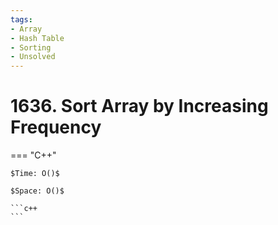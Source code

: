 ```yaml
---
tags:
- Array
- Hash Table
- Sorting
- Unsolved
---
```



# 1636. Sort Array by Increasing Frequency

=== "C++"

    $Time: O()$

    $Space: O()$

    ```c++
    ```